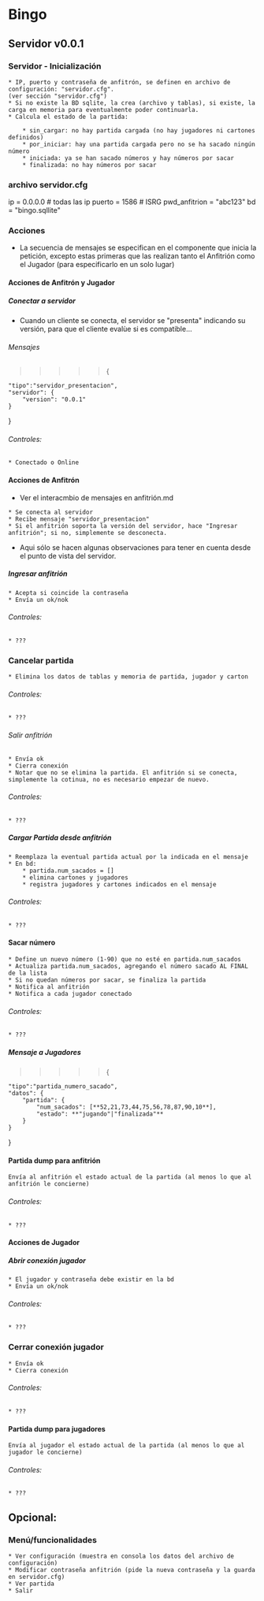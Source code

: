 # Bingo

## Servidor v0.0.1

### Servidor - Inicialización

    * IP, puerto y contraseña de anfitrón, se definen en archivo de configuración: "servidor.cfg".
    (ver sección "servidor.cfg")
    * Si no existe la BD sqlite, la crea (archivo y tablas), si existe, la carga en memoria para eventualmente poder continuarla.
    * Calcula el estado de la partida:

        * sin_cargar: no hay partida cargada (no hay jugadores ni cartones definidos)
        * por_iniciar: hay una partida cargada pero no se ha sacado ningún número
        * iniciada: ya se han sacado números y hay números por sacar
        * finalizada: no hay números por sacar

### archivo servidor.cfg

ip = 0.0.0.0 # todas las ip
puerto = 1586 # ISRG
pwd_anfitrion = "abc123"
bd = "bingo.sqllite"

### Acciones

- La secuencia de mensajes se especifican en el componente que inicia la petición, excepto estas primeras que las realizan tanto el Anfitrión como el Jugador (para especificarlo en un solo lugar)

#### Acciones de Anfitrón y Jugador

##### Conectar a servidor

- Cuando un cliente se conecta, el servidor se "presenta" indicando su versión, para que el cliente evalùe si es compatible...

###### Mensajes

> > > > > {

    "tipo":"servidor_presentacion",
    "servidor": {
        "version": "0.0.1"
    }

}

###### Controles:

    * Conectado o Online

#### Acciones de Anfitrón

- Ver el interacmbio de mensajes en anfitrión.md

<!-- ### (Conectar a servidor) -->

    * Se conecta al servidor
    * Recibe mensaje "servidor_presentacion"
    * Si el anfitrión soporta la versión del servidor, hace "Ingresar anfitrión"; si no, simplemente se desconecta.

- Aqui sólo se hacen algunas observaciones para tener en cuenta desde el punto de vista del servidor.

##### Ingresar anfitrión

    * Acepta si coincide la contraseña
    * Envía un ok/nok

###### Controles:

    * ???

### Cancelar partida

    * Elimina los datos de tablas y memoria de partida, jugador y carton

###### Controles:

    * ???

###### Salir anfitrión

    * Envía ok
    * Cierra conexión
    * Notar que no se elimina la partida. El anfitrión si se conecta, simplemente la cotinua, no es necesario empezar de nuevo.

###### Controles:

    * ???

##### Cargar Partida desde anfitrión

    * Reemplaza la eventual partida actual por la indicada en el mensaje
    * En bd:
        * partida.num_sacados = []
        * elimina cartones y jugadores
        * registra jugadores y cartones indicados en el mensaje

###### Controles:

    * ???

#### Sacar número

    * Define un nuevo número (1-90) que no esté en partida.num_sacados
    * Actualiza partida.num_sacados, agregando el número sacado AL FINAL de la lista
    * Si no quedan números por sacar, se finaliza la partida
    * Notifica al anfitrión
    * Notifica a cada jugador conectado

###### Controles:

    * ???

##### Mensaje a Jugadores

> > > > > {

    "tipo":"partida_numero_sacado",
    "datos": {
        "partida": {
            "num_sacados": [**52,21,73,44,75,56,78,87,90,10**],
            "estado": **"jugando"|"finalizada"**
        }
    }

}

#### Partida dump para anfitrión

    Envía al anfitrión el estado actual de la partida (al menos lo que al anfitrión le concierne)

###### Controles:

    * ???

#### Acciones de Jugador

##### Abrir conexión jugador

    * El jugador y contraseña debe existir en la bd
    * Envía un ok/nok

###### Controles:

    * ???

### Cerrar conexión jugador

    * Envía ok
    * Cierra conexión

###### Controles:

    * ???

#### Partida dump para jugadores

    Envía al jugador el estado actual de la partida (al menos lo que al jugador le concierne)

###### Controles:

    * ???

## Opcional:

### Menú/funcionalidades

    * Ver configuración (muestra en consola los datos del archivo de configuración)
    * Modificar contraseña anfitrión (pide la nueva contraseña y la guarda en servidor.cfg)
    * Ver partida
    * Salir
